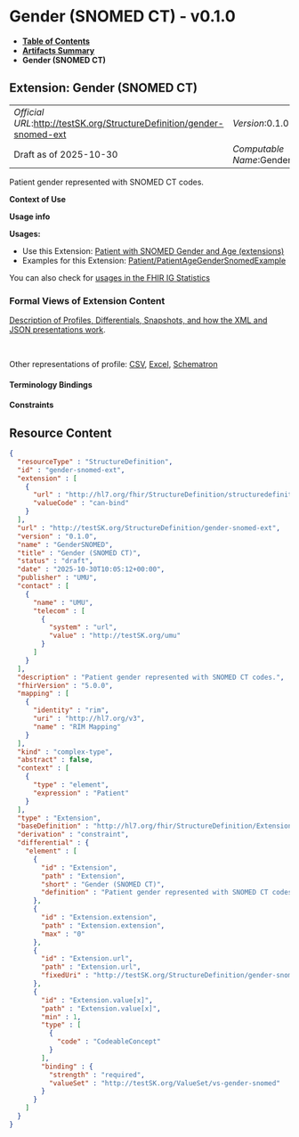 # Gender (SNOMED CT) - v0.1.0

* [**Table of Contents**](toc.md)
* [**Artifacts Summary**](artifacts.md)
* **Gender (SNOMED CT)**

## Extension: Gender (SNOMED CT) 

| | |
| :--- | :--- |
| *Official URL*:http://testSK.org/StructureDefinition/gender-snomed-ext | *Version*:0.1.0 |
| Draft as of 2025-10-30 | *Computable Name*:GenderSNOMED |

Patient gender represented with SNOMED CT codes.

**Context of Use**

**Usage info**

**Usages:**

* Use this Extension: [Patient with SNOMED Gender and Age (extensions)](StructureDefinition-patient-age-gender-snomed-profile.md)
* Examples for this Extension: [Patient/PatientAgeGenderSnomedExample](Patient-PatientAgeGenderSnomedExample.md)

You can also check for [usages in the FHIR IG Statistics](https://packages2.fhir.org/xig/SKtestIG|current/StructureDefinition/gender-snomed-ext)

### Formal Views of Extension Content

 [Description of Profiles, Differentials, Snapshots, and how the XML and JSON presentations work](http://build.fhir.org/ig/FHIR/ig-guidance/readingIgs.html#structure-definitions). 

 

Other representations of profile: [CSV](StructureDefinition-gender-snomed-ext.csv), [Excel](StructureDefinition-gender-snomed-ext.xlsx), [Schematron](StructureDefinition-gender-snomed-ext.sch) 

#### Terminology Bindings

#### Constraints



## Resource Content

```json
{
  "resourceType" : "StructureDefinition",
  "id" : "gender-snomed-ext",
  "extension" : [
    {
      "url" : "http://hl7.org/fhir/StructureDefinition/structuredefinition-type-characteristics",
      "valueCode" : "can-bind"
    }
  ],
  "url" : "http://testSK.org/StructureDefinition/gender-snomed-ext",
  "version" : "0.1.0",
  "name" : "GenderSNOMED",
  "title" : "Gender (SNOMED CT)",
  "status" : "draft",
  "date" : "2025-10-30T10:05:12+00:00",
  "publisher" : "UMU",
  "contact" : [
    {
      "name" : "UMU",
      "telecom" : [
        {
          "system" : "url",
          "value" : "http://testSK.org/umu"
        }
      ]
    }
  ],
  "description" : "Patient gender represented with SNOMED CT codes.",
  "fhirVersion" : "5.0.0",
  "mapping" : [
    {
      "identity" : "rim",
      "uri" : "http://hl7.org/v3",
      "name" : "RIM Mapping"
    }
  ],
  "kind" : "complex-type",
  "abstract" : false,
  "context" : [
    {
      "type" : "element",
      "expression" : "Patient"
    }
  ],
  "type" : "Extension",
  "baseDefinition" : "http://hl7.org/fhir/StructureDefinition/Extension",
  "derivation" : "constraint",
  "differential" : {
    "element" : [
      {
        "id" : "Extension",
        "path" : "Extension",
        "short" : "Gender (SNOMED CT)",
        "definition" : "Patient gender represented with SNOMED CT codes."
      },
      {
        "id" : "Extension.extension",
        "path" : "Extension.extension",
        "max" : "0"
      },
      {
        "id" : "Extension.url",
        "path" : "Extension.url",
        "fixedUri" : "http://testSK.org/StructureDefinition/gender-snomed-ext"
      },
      {
        "id" : "Extension.value[x]",
        "path" : "Extension.value[x]",
        "min" : 1,
        "type" : [
          {
            "code" : "CodeableConcept"
          }
        ],
        "binding" : {
          "strength" : "required",
          "valueSet" : "http://testSK.org/ValueSet/vs-gender-snomed"
        }
      }
    ]
  }
}

```
